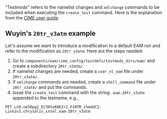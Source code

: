 
"Testmods" refers to the namelist changes and `xmlchange` commands to be included when executing the `create_test` command. Here is the explanation from the [CIME user guide](https://esmci.github.io/cime/versions/master/html/users_guide/testing.html#group-testmods).


## Wuyin's `20tr_v3atm` example


Let's assume we want to introduce a modification to a default EAM run and  refer to the modification as `20tr_v3atm`. Here are the steps needed:

1. Go to `components/eam/cime_config/testdefs/testmods_dirs/eam/` and create a subdirectory `20tr_v3atm/`.
2. If namelist changes are needed, create a `user_nl_eam` file under `20tr_v3atm/`.
3. If `xmlchange` commands are needed, create a `shell_command` file under `20tr_v3atm/` and put the commands.
4. Issue  the `create_test` command with the string `.eam-20tr_v3atm` appended to the testname, e.g.,
```
PET_Ln9.ne30pg2_EC30to60E2r2.F20TR_chemUCI-Linozv3.chrysalis_intel.eam-20tr_v3atm
```
